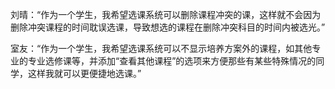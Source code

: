 刘晴：“作为一个学生，我希望选课系统可以删除课程冲突的课，这样就不会因为删除冲突课程的时间耽误选课，导致想选的课程在删除冲突科目的时间内被选光。”

室友：“作为一个学生，我希望选课系统可以不显示培养方案外的课程，如其他专业的专业选修课等，并添加“查看其他课程”的选项来方便那些有某些特殊情况的同学，这样我就可以更便捷地选课。”
